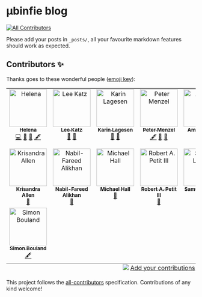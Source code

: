 # µbinfie blog
<!-- ALL-CONTRIBUTORS-BADGE:START - Do not remove or modify this section -->
[![All Contributors](https://img.shields.io/badge/all_contributors-15-orange.svg?style=flat-square)](#contributors-)
<!-- ALL-CONTRIBUTORS-BADGE:END -->

Please add your posts in `_posts/`, all your favourite markdown features should work as expected.

## Contributors ✨

Thanks goes to these wonderful people ([emoji key](https://allcontributors.org/docs/en/emoji-key)):

<!-- ALL-CONTRIBUTORS-LIST:START - Do not remove or modify this section -->
<!-- prettier-ignore-start -->
<!-- markdownlint-disable -->
<table>
  <tbody>
    <tr>
      <td align="center" valign="top" width="14.28%"><a href="https://hexylena.galaxians.org/"><img src="https://avatars.githubusercontent.com/u/458683?v=4?s=100" width="100px;" alt="Helena"/><br /><sub><b>Helena</b></sub></a><br /><a href="https://github.com/ubinfie/ubinfie/commits?author=hexylena" title="Code">💻</a> <a href="https://github.com/ubinfie/ubinfie/commits?author=hexylena" title="Documentation">📖</a> <a href="https://github.com/ubinfie/ubinfie/pulls?q=is%3Apr+reviewed-by%3Ahexylena" title="Reviewed Pull Requests">👀</a> <a href="#content-hexylena" title="Content">🖋</a></td>
      <td align="center" valign="top" width="14.28%"><a href="https://lskatz.github.io/"><img src="https://avatars.githubusercontent.com/u/14798?v=4?s=100" width="100px;" alt="Lee Katz"/><br /><sub><b>Lee Katz</b></sub></a><br /><a href="https://github.com/ubinfie/ubinfie/commits?author=lskatz" title="Documentation">📖</a> <a href="https://github.com/ubinfie/ubinfie/pulls?q=is%3Apr+reviewed-by%3Alskatz" title="Reviewed Pull Requests">👀</a></td>
      <td align="center" valign="top" width="14.28%"><a href="https://github.com/karinlag"><img src="https://avatars.githubusercontent.com/u/3314544?v=4?s=100" width="100px;" alt="Karin Lagesen"/><br /><sub><b>Karin Lagesen</b></sub></a><br /><a href="https://github.com/ubinfie/ubinfie/commits?author=karinlag" title="Documentation">📖</a> <a href="https://github.com/ubinfie/ubinfie/pulls?q=is%3Apr+reviewed-by%3Akarinlag" title="Reviewed Pull Requests">👀</a></td>
      <td align="center" valign="top" width="14.28%"><a href="https://menzel.tech/"><img src="https://avatars.githubusercontent.com/u/1469600?v=4?s=100" width="100px;" alt="Peter Menzel"/><br /><sub><b>Peter Menzel</b></sub></a><br /><a href="#content-pmenzel" title="Content">🖋</a> <a href="https://github.com/ubinfie/ubinfie/commits?author=pmenzel" title="Documentation">📖</a> <a href="https://github.com/ubinfie/ubinfie/pulls?q=is%3Apr+reviewed-by%3Apmenzel" title="Reviewed Pull Requests">👀</a></td>
      <td align="center" valign="top" width="14.28%"><a href="https://github.com/ammaraziz"><img src="https://avatars.githubusercontent.com/u/7768245?v=4?s=100" width="100px;" alt="Ammar Aziz"/><br /><sub><b>Ammar Aziz</b></sub></a><br /><a href="https://github.com/ubinfie/ubinfie/commits?author=ammaraziz" title="Documentation">📖</a></td>
      <td align="center" valign="top" width="14.28%"><a href="https://github.com/boulund"><img src="https://avatars.githubusercontent.com/u/4919402?v=4?s=100" width="100px;" alt="Fredrik Boulund"/><br /><sub><b>Fredrik Boulund</b></sub></a><br /><a href="https://github.com/ubinfie/ubinfie/pulls?q=is%3Apr+reviewed-by%3Aboulund" title="Reviewed Pull Requests">👀</a></td>
      <td align="center" valign="top" width="14.28%"><a href="https://github.com/cinnetcrash"><img src="https://avatars.githubusercontent.com/u/36562822?v=4?s=100" width="100px;" alt="Gültekin Ünal"/><br /><sub><b>Gültekin Ünal</b></sub></a><br /><a href="https://github.com/ubinfie/ubinfie/pulls?q=is%3Apr+reviewed-by%3Acinnetcrash" title="Reviewed Pull Requests">👀</a></td>
    </tr>
    <tr>
      <td align="center" valign="top" width="14.28%"><a href="https://github.com/genomicepi"><img src="https://avatars.githubusercontent.com/u/91845410?v=4?s=100" width="100px;" alt="Krisandra Allen"/><br /><sub><b>Krisandra Allen</b></sub></a><br /><a href="https://github.com/ubinfie/ubinfie/pulls?q=is%3Apr+reviewed-by%3Agenomicepi" title="Reviewed Pull Requests">👀</a></td>
      <td align="center" valign="top" width="14.28%"><a href="http://www.happykhan.com/"><img src="https://avatars.githubusercontent.com/u/1452696?v=4?s=100" width="100px;" alt="Nabil-Fareed Alikhan"/><br /><sub><b>Nabil-Fareed Alikhan</b></sub></a><br /><a href="https://github.com/ubinfie/ubinfie/pulls?q=is%3Apr+reviewed-by%3Ahappykhan" title="Reviewed Pull Requests">👀</a></td>
      <td align="center" valign="top" width="14.28%"><a href="https://mbh.sh/"><img src="https://avatars.githubusercontent.com/u/20403931?v=4?s=100" width="100px;" alt="Michael Hall"/><br /><sub><b>Michael Hall</b></sub></a><br /><a href="https://github.com/ubinfie/ubinfie/pulls?q=is%3Apr+reviewed-by%3Ambhall88" title="Reviewed Pull Requests">👀</a></td>
      <td align="center" valign="top" width="14.28%"><a href="https://www.robertpetit.com/"><img src="https://avatars.githubusercontent.com/u/5334269?v=4?s=100" width="100px;" alt="Robert A. Petit III"/><br /><sub><b>Robert A. Petit III</b></sub></a><br /><a href="https://github.com/ubinfie/ubinfie/pulls?q=is%3Apr+reviewed-by%3Arpetit3" title="Reviewed Pull Requests">👀</a></td>
      <td align="center" valign="top" width="14.28%"><a href="https://github.com/samuell"><img src="https://avatars.githubusercontent.com/u/125003?v=4?s=100" width="100px;" alt="Samuel Lampa"/><br /><sub><b>Samuel Lampa</b></sub></a><br /><a href="https://github.com/ubinfie/ubinfie/pulls?q=is%3Apr+reviewed-by%3Asamuell" title="Reviewed Pull Requests">👀</a></td>
      <td align="center" valign="top" width="14.28%"><a href="https://github.com/thanhleviet"><img src="https://avatars.githubusercontent.com/u/247862?v=4?s=100" width="100px;" alt="Thanh Lee"/><br /><sub><b>Thanh Lee</b></sub></a><br /><a href="https://github.com/ubinfie/ubinfie/pulls?q=is%3Apr+reviewed-by%3Athanhleviet" title="Reviewed Pull Requests">👀</a></td>
      <td align="center" valign="top" width="14.28%"><a href="https://github.com/vkkodali"><img src="https://avatars.githubusercontent.com/u/19337104?v=4?s=100" width="100px;" alt="Vamsi Kodali"/><br /><sub><b>Vamsi Kodali</b></sub></a><br /><a href="https://github.com/ubinfie/ubinfie/pulls?q=is%3Apr+reviewed-by%3Avkkodali" title="Reviewed Pull Requests">👀</a></td>
    </tr>
    <tr>
      <td align="center" valign="top" width="14.28%"><a href="https://github.com/bouland"><img src="https://avatars.githubusercontent.com/u/722872?v=4?s=100" width="100px;" alt="Simon Bouland"/><br /><sub><b>Simon Bouland</b></sub></a><br /><a href="#content-bouland" title="Content">🖋</a></td>
    </tr>
  </tbody>
  <tfoot>
    <tr>
      <td align="center" size="13px" colspan="7">
        <img src="https://raw.githubusercontent.com/all-contributors/all-contributors-cli/1b8533af435da9854653492b1327a23a4dbd0a10/assets/logo-small.svg">
          <a href="https://all-contributors.js.org/docs/en/bot/usage">Add your contributions</a>
        </img>
      </td>
    </tr>
  </tfoot>
</table>

<!-- markdownlint-restore -->
<!-- prettier-ignore-end -->

<!-- ALL-CONTRIBUTORS-LIST:END -->

This project follows the [all-contributors](https://github.com/all-contributors/all-contributors) specification. Contributions of any kind welcome!